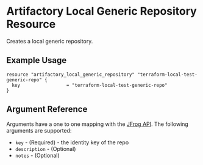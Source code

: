 # Artifactory Local Generic Repository Resource

Creates a local generic repository. 

## Example Usage

```hcl
resource "artifactory_local_generic_repository" "terraform-local-test-generic-repo" {
  key                 = "terraform-local-test-generic-repo"
}
```

## Argument Reference

Arguments have a one to one mapping with the [JFrog API](https://www.jfrog.com/confluence/display/RTF/Repository+Configuration+JSON). The following arguments are supported:

* `key` - (Required) - the identity key of the repo
* `description` - (Optional)
* `notes` - (Optional)
